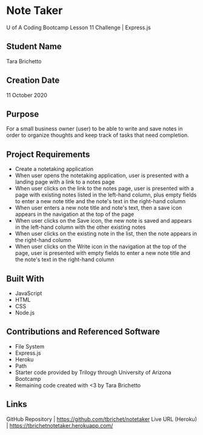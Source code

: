 # Note Taker
U of A Coding Bootcamp Lesson 11 Challenge | Express.js

## Student Name
Tara Brichetto

## Creation Date
11 October 2020

## Purpose
For a small business owner (user) to be able to write and save notes in order to organize thoughts and keep track of tasks that need completion.

## Project Requirements
* Create a notetaking application <br>
* When user opens the notetaking application, user is presented with a landing page with a link to a notes page <br>
* When user clicks on the link to the notes page, user is presented with a page with existing notes listed in the left-hand column, plus empty fields to enter a new note title and the note's text in the right-hand column <br>
* When user enters a new note title and note's text, then a save icon appears in the navigation at the top of the page <br>
* When user clicks on the Save icon, the new note is saved and appears in the left-hand column with the other existing notes <br>
* When user clicks on the existing note in the list, then the note appears in the right-hand column <br>
* When user clicks on the Write icon in the navigation at the top of the page, user is presented with empty fields to enter a new note title and the note's text in the right-hand column <br>

## Built With
* JavaScript <br>
* HTML <br>
* CSS <br>
* Node.js <br>

## Contributions and Referenced Software
* File System <br>
* Express.js <br>
* Heroku <br>
* Path <br>
* Starter code provided by Trilogy through University of Arizona Bootcamp <br>
* Remaining code created with <3 by Tara Brichetto <br>

## Links
GitHub Repository | https://github.com/tbrichet/notetaker
Live URL (Heroku) | https://tbrichetnotetaker.herokuapp.com/


